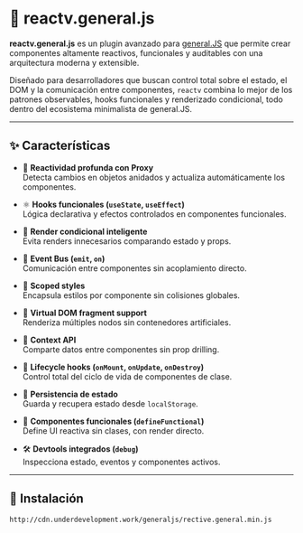 # 🧬 reactv.general.js

**reactv.general.js** es un plugin avanzado para [general.JS](https://github.com/arturo21/generaljs) que permite crear componentes altamente reactivos, funcionales y auditables con una arquitectura moderna y extensible.

Diseñado para desarrolladores que buscan control total sobre el estado, el DOM y la comunicación entre componentes, `reactv` combina lo mejor de los patrones observables, hooks funcionales y renderizado condicional, todo dentro del ecosistema minimalista de general.JS.

---

## ✨ Características

- 🔁 **Reactividad profunda con Proxy**  
  Detecta cambios en objetos anidados y actualiza automáticamente los componentes.

- ⚛️ **Hooks funcionales (`useState`, `useEffect`)**  
  Lógica declarativa y efectos controlados en componentes funcionales.

- 🎯 **Render condicional inteligente**  
  Evita renders innecesarios comparando estado y props.

- 📡 **Event Bus (`emit`, `on`)**  
  Comunicación entre componentes sin acoplamiento directo.

- 🎨 **Scoped styles**  
  Encapsula estilos por componente sin colisiones globales.

- 🧩 **Virtual DOM fragment support**  
  Renderiza múltiples nodos sin contenedores artificiales.

- 🧠 **Context API**  
  Comparte datos entre componentes sin prop drilling.

- 🧪 **Lifecycle hooks (`onMount`, `onUpdate`, `onDestroy`)**  
  Control total del ciclo de vida de componentes de clase.

- 💾 **Persistencia de estado**  
  Guarda y recupera estado desde `localStorage`.

- 🧱 **Componentes funcionales (`defineFunctional`)**  
  Define UI reactiva sin clases, con render directo.

- 🛠️ **Devtools integrados (`debug`)**  
  Inspecciona estado, eventos y componentes activos.

---

## 🚀 Instalación

```bash
http://cdn.underdevelopment.work/generaljs/rective.general.min.js
